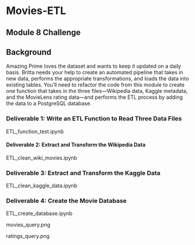 # Movies-ETL
## Module 8 Challenge
## Background
Amazing Prime loves the dataset and wants to keep it updated on a daily basis. Britta needs your help to create an automated pipeline that takes in new data, performs the appropriate transformations, and loads the data into existing tables. You’ll need to refactor the code from this module to create one function that takes in the three files—Wikipedia data, Kaggle metadata, and the MovieLens rating data—and performs the ETL process by adding the data to a PostgreSQL database.

### Deliverable 1: Write an ETL Function to Read Three Data Files
ETL_function_test.ipynb

#### Deliverable 2: Extract and Transform the Wikipedia Data
ETL_clean_wiki_movies.ipynb

### Deliverable 3: Extract and Transform the Kaggle Data

ETL_clean_kaggle_data.ipynb

### Deliverable 4: Create the Movie Database

ETL_create_database.ipynb

 movies_query.png
 
 ratings_query.png 

